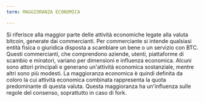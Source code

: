 ```yaml
---
term: MAGGIORANZA ECONOMICA

---
```

Si riferisce alla maggior parte delle attività economiche legate alla valuta bitcoin, generate dai commercianti. Per commerciante si intende qualsiasi entità fisica o giuridica disposta a scambiare un bene o un servizio con BTC. Questi commercianti, che comprendono aziende, utenti, piattaforme di scambio e minatori, variano per dimensioni e influenza economica. Alcuni sono attori principali e generano un'attività economica sostanziale, mentre altri sono più modesti. La maggioranza economica è quindi definita da coloro la cui attività economica combinata rappresenta la quota predominante di questa valuta. Questa maggioranza ha un'influenza sulle regole del consenso, soprattutto in caso di fork.